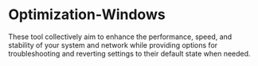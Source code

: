 # Optimization-Windows
These tool collectively aim to enhance the performance, speed, and stability of your system and network while providing options for troubleshooting and reverting settings to their default state when needed.
